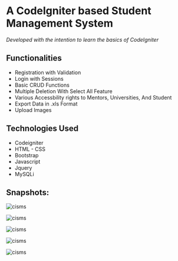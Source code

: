 # A CodeIgniter based Student Management System

*Developed with the intention to learn the basics of CodeIgniter*

## Functionalities

* Registration with Validation
* Login with Sessions
* Basic CRUD Functions
* Multiple Deletion With Select All Feature
* Various Accessbility rights to Mentors, Universities, And Student
* Export Data in .xls Format
* Upload Images

## Technologies Used

* Codeigniter
* HTML - CSS
* Bootstrap
* Javascript
* Jquery
* MySQLi

## Snapshots:
![cisms][1]

![cisms][2]

![cisms][3]

![cisms][4]

![cisms][5]

[1]: https://i.ibb.co/7kqBmp8/screencapture-localhost-cisms-dashboard-controller-list-university-2019-06-29-17-37-49.jpg
[2]: https://i.ibb.co/6YvVb7R/screencapture-localhost-cisms-dashboard-controller-mentor-dashboard-2019-06-29-17-36-39.jpg
[3]: https://i.ibb.co/B6wLx8y/screencapture-localhost-cisms-dashboard-controller-university-profile-2019-06-29-17-37-35.jpg
[4]: https://i.ibb.co/TmHj2VD/screencapture-localhost-cisms-dashboard-controller-list-students-2019-06-29-17-37-40.jpg
[5]: https://i.ibb.co/j6hqjWT/screencapture-localhost-cisms-dashboard-controller-list-mentors-2019-06-29-17-37-45.jpg
